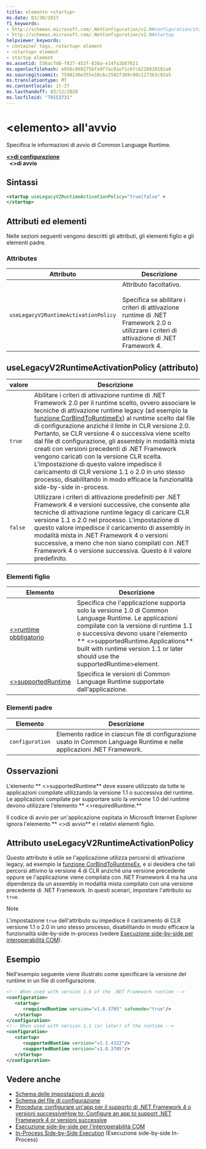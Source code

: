 ```yaml
---
title: elemento <startup>
ms.date: 03/30/2017
f1_keywords:
- http://schemas.microsoft.com/.NetConfiguration/v2.0#configuration/startup
- http://schemas.microsoft.com/.NetConfiguration/v2.0#startup
helpviewer_keywords:
- container tags, <startup> element
- <startup> element
- startup element
ms.assetid: 536acfd8-f827-452f-838a-e14fa3b87621
ms.openlocfilehash: e936c069275bfa9f7ac81ef1c6fc6228828182a8
ms.sourcegitcommit: 7588136e355e10cbc2582f389c90c127363c02a5
ms.translationtype: MT
ms.contentlocale: it-IT
ms.lasthandoff: 03/12/2020
ms.locfileid: "79153731"
---
```

# <a name="startup-element"></a>\<elemento> all'avvio

Specifica le informazioni di avvio di Common Language Runtime.

[**\<>di configurazione**](../configuration-element.md)  
&nbsp;&nbsp;**\<>di avvio**  

## <a name="syntax"></a>Sintassi

```xml
<startup useLegacyV2RuntimeActivationPolicy="true|false" >
</startup>
```

## <a name="attributes-and-elements"></a>Attributi ed elementi

 Nelle sezioni seguenti vengono descritti gli attributi, gli elementi figlio e gli elementi padre.

### <a name="attributes"></a>Attributes

|Attributo|Descrizione|
|---------------|-----------------|
|`useLegacyV2RuntimeActivationPolicy`|Attributo facoltativo.<br /><br /> Specifica se abilitare i criteri di attivazione runtime di .NET Framework 2.0 o utilizzare i criteri di attivazione di .NET Framework 4.|

## <a name="uselegacyv2runtimeactivationpolicy-attribute"></a>useLegacyV2RuntimeActivationPolicy (attributo)

|valore|Descrizione|
|-----------|-----------------|
|`true`|Abilitare i criteri di attivazione runtime di .NET Framework 2.0 per il runtime scelto, ovvero associare le tecniche di attivazione runtime legacy (ad esempio la [funzione CorBindToRuntimeEx](../../../unmanaged-api/hosting/corbindtoruntimeex-function.md)) al runtime scelto dal file di configurazione anziché il limite in CLR versione 2.0. Pertanto, se CLR versione 4 o successiva viene scelto dal file di configurazione, gli assembly in modalità mista creati con versioni precedenti di .NET Framework vengono caricati con la versione CLR scelta. L'impostazione di questo valore impedisce il caricamento di CLR versione 1.1 o 2.0 in uno stesso processo, disabilitando in modo efficace la funzionalità side-by-side in-process.|
|`false`|Utilizzare i criteri di attivazione predefiniti per .NET Framework 4 e versioni successive, che consente alle tecniche di attivazione runtime legacy di caricare CLR versione 1.1 o 2.0 nel processo. L'impostazione di questo valore impedisce il caricamento di assembly in modalità mista in .NET Framework 4 o versioni successive, a meno che non siano compilati con .NET Framework 4 o versione successiva. Questo è il valore predefinito.|

### <a name="child-elements"></a>Elementi figlio

|Elemento|Descrizione|
|-------------|-----------------|
|[\<>runtime obbligatorio](requiredruntime-element.md)|Specifica che l'applicazione supporta solo la versione 1.0 di Common Language Runtime. Le applicazioni compilate con la versione di runtime 1.1 o successiva devono usare l'elemento ** \<>supportedRuntime.Applications** built with runtime version 1.1 or later should use the supportedRuntime>element.|
|[\<>supportedRuntime](supportedruntime-element.md)|Specifica le versioni di Common Language Runtime supportate dall'applicazione.|

### <a name="parent-elements"></a>Elementi padre

|Elemento|Descrizione|
|-------------|-----------------|
|`configuration`|Elemento radice in ciascun file di configurazione usato in Common Language Runtime e nelle applicazioni .NET Framework.|

## <a name="remarks"></a>Osservazioni

 L'elemento ** \<>supportedRuntime** deve essere utilizzato da tutte le applicazioni compilate utilizzando la versione 1.1 o successiva del runtime. Le applicazioni compilate per supportare solo la versione 1.0 del runtime devono utilizzare l'elemento ** \<>requiredRuntime.**

 Il codice di avvio per un'applicazione ospitata in Microsoft Internet Explorer ignora l'elemento ** \<>di avvio** e i relativi elementi figlio.

## <a name="the-uselegacyv2runtimeactivationpolicy-attribute"></a>Attributo useLegacyV2RuntimeActivationPolicy

 Questo attributo è utile se l'applicazione utilizza percorsi di attivazione legacy, ad esempio la [funzione CorBindToRuntimeEx](../../../unmanaged-api/hosting/corbindtoruntimeex-function.md), e si desidera che tali percorsi attivino la versione 4 di CLR anziché una versione precedente oppure se l'applicazione viene compilata con .NET Framework 4 ma ha una dipendenza da un assembly in modalità mista compilato con una versione precedente di .NET Framework. In questi scenari, impostare l'attributo su `true`.

> [!NOTE]
> L'impostazione `true` dell'attributo su impedisce il caricamento di CLR versione 1.1 o 2.0 in uno stesso processo, disabilitando in modo efficace la funzionalità side-by-side in-process (vedere [Esecuzione side-by-side per interoperabilità COM](https://docs.microsoft.com/previous-versions/dotnet/netframework-4.0/8t8td04t(v=vs.100))).

## <a name="example"></a>Esempio

 Nell'esempio seguente viene illustrato come specificare la versione del runtime in un file di configurazione.

```xml
<!-- When used with version 1.0 of the .NET Framework runtime -->
<configuration>
   <startup>
      <requiredRuntime version="v1.0.3705" safemode="true"/>
   </startup>
</configuration>
<!-- When used with version 1.1 (or later) of the runtime -->
<configuration>
   <startup>
      <supportedRuntime version="v1.1.4322"/>
      <supportedRuntime version="v1.0.3705"/>
   </startup>
</configuration>
```

## <a name="see-also"></a>Vedere anche

- [Schema delle impostazioni di avvio](index.md)
- [Schema del file di configurazione](../index.md)
- [Procedura: configurare un'app per il supporto di .NET Framework 4 o versioni successiveHow to: Configure an app to support .NET Framework 4 or versioni successive](../../../migration-guide/how-to-configure-an-app-to-support-net-framework-4-or-4-5.md)
- [Esecuzione side-by-side per l'interoperabilità COM](https://docs.microsoft.com/previous-versions/dotnet/netframework-4.0/8t8td04t(v=vs.100))
- [In-Process Side-by-Side Execution](../../../deployment/in-process-side-by-side-execution.md) (Esecuzione side-by-side In-Process)
